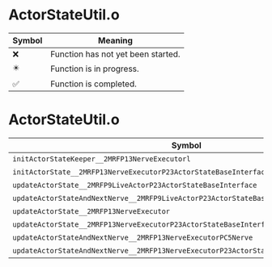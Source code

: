 # ActorStateUtil.o
| Symbol | Meaning 
| ------------- | ------------- 
| :x: | Function has not yet been started. 
| :eight_pointed_black_star: | Function is in progress. 
| :white_check_mark: | Function is completed. 


# ActorStateUtil.o
| Symbol | Decompiled? |
| ------------- | ------------- |
| `initActorStateKeeper__2MRFP13NerveExecutorl` | :x: |
| `initActorState__2MRFP13NerveExecutorP23ActorStateBaseInterfacePC5NervePCc` | :x: |
| `updateActorState__2MRFP9LiveActorP23ActorStateBaseInterface` | :x: |
| `updateActorStateAndNextNerve__2MRFP9LiveActorP23ActorStateBaseInterfacePC5Nerve` | :x: |
| `updateActorState__2MRFP13NerveExecutor` | :x: |
| `updateActorState__2MRFP13NerveExecutorP23ActorStateBaseInterface` | :x: |
| `updateActorStateAndNextNerve__2MRFP13NerveExecutorPC5Nerve` | :x: |
| `updateActorStateAndNextNerve__2MRFP13NerveExecutorP23ActorStateBaseInterfacePC5Nerve` | :x: |
